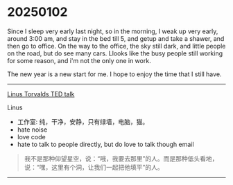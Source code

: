 # 20250102

Since I sleep very early last night, so in the morning, I weak up very early, around 3:00 am, and stay in the bed till 5, and getup and take a shawer, and then go to office. On the way to the office, the sky still dark, and little people on the road, but do see many cars. Llooks like the busy people still working for some reason, and i'm not the only one in work.

The new year is a new start for me. I hope to enjoy the time that I still have.

---

[Linus Torvalds TED talk](https://www.youtube.com/watch?v=o8NPllzkFhE)

Linus

* 工作室: 纯，干净，安静，只有绿墙，电脑，猫。
* hate noise
* love code
* hate to talk to people directly, but do love to talk though email

> 我不是那种仰望星空，说：“哦，我要去那里”的人。而是那种低头看地，说：“嘿，这里有个洞，让我们一起把他填平”的人。

---

